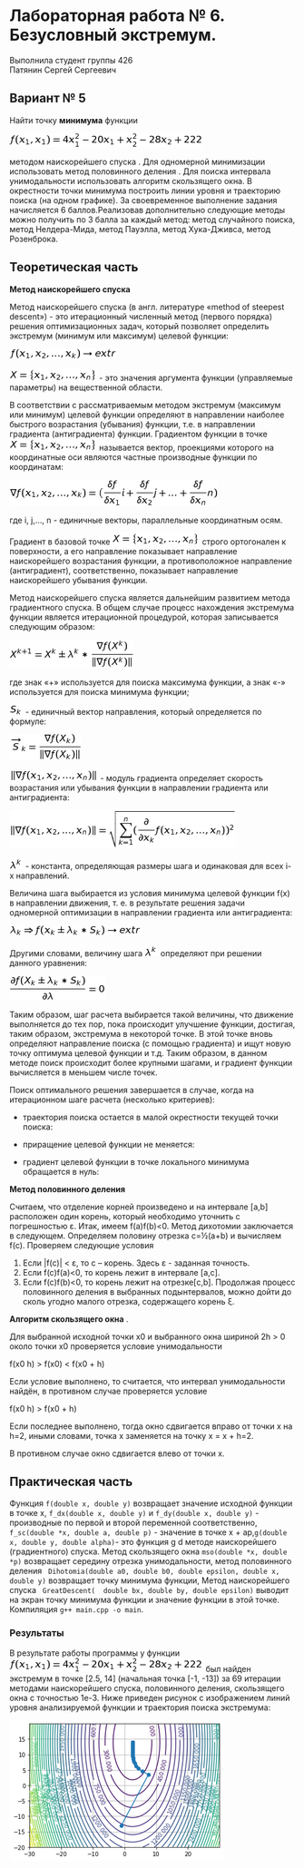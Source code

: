 # Лабораторная работа № 6. Безусловный экстремум.

Выполнила студент группы 426  
Патянин Сергей Сергеевич

## Вариант № 5
Найти точку **минимума** функции

![pp/eqn(3).png](pp/eqn(3).png)

методом наискорейшего спуска  . Для одномерной минимизации использовать метод половинного деления . Для поиска интервала унимодальности использовать алгоритм скользящего окна. В окрестности точки минимума построить линии уровня и траекторию поиска (на одном графике). За своевременное выполнение задания начисляется 6 баллов.Реализовав дополнительно следующие методы можно получить по 3 балла за каждый метод: метод случайного поиска, метод Нелдера-Мида, метод Пауэлла, метод Хука-Дживса, метод Розенброка.

## Теоретическая часть
**Метод наискорейшего спуска** 

Метод наискорейшего спуска (в англ. литературе «method of steepest descent») - это итерационный численный метод (первого порядка) решения оптимизационных задач, который позволяет определить экстремум (минимум или максимум) целевой функции: 

![pp/eqn.png](pp/eqn.png)

![pp/eqn(2).png](pp/eqn(2).png) - это значения аргумента функции (управляемые параметры) на вещественной области. 

В соответствии с рассматриваемым методом экстремум (максимум или минимум) целевой функции определяют в направлении наиболее быстрого возрастания (убывания) функции, т.е. в направлении градиента (антиградиента) функции. Градиентом функции  в точке  ![pp/eqn(2).png](pp/eqn(2).png)  называется вектор, проекциями которого на координатные оси являются частные производные функции по координатам:

![pp/eqn(1).png](pp/eqn(1).png)

где i, j,…, n - единичные векторы, параллельные координатным осям. 

Градиент в базовой точке ![pp/eqn(2).png](pp/eqn(2).png) строго ортогонален к поверхности, а его направление показывает направление наискорейшего возрастания функции, а противоположное направление (антиградиент), соответственно, показывает направление наискорейшего убывания функции.  

Метод наискорейшего спуска является дальнейшим развитием метода градиентного спуска. В общем случае процесс нахождения экстремума функции является итерационной процедурой, которая записывается следующим образом: 

![pp/eqn(4).png](pp/eqn(4).png)

где знак «+» используется для поиска максимума функции, а знак «-» используется для поиска минимума функции; 

![pp/eqn(5).png](pp/eqn(5).png) -  единичный вектор направления, который определяется по формуле: 

![pp/eqn(6).png](pp/eqn(6).png)

![pp/eqn(7).png](pp/eqn(7).png) - модуль градиента определяет скорость возрастания или убывания функции в направлении градиента или антиградиента: 

![pp/eqn(8).png](pp/eqn(8).png)

![pp/eqn(9).png](pp/eqn(9).png) - константа, определяющая размеры шага и одинаковая для всех i-х направлений. 

Величина шага выбирается из условия минимума целевой функции f(х) в направлении движения, т. е. в результате решения задачи одномерной оптимизации в направлении градиента или антиградиента: 

![pp/eqn(10).png](pp/eqn(10).png)

Другими словами, величину шага ![pp/eqn(9).png](pp/eqn(9).png) определяют при решении данного уравнения: 

![pp/eqn(11).png](pp/eqn(11).png)

Таким образом, шаг расчета выбирается такой величины, что движение выполняется до тех пор, пока происходит улучшение функции, достигая, таким  образом, экстремума в некоторой точке. В этой точке вновь определяют  направление поиска (с помощью градиента) и ищут новую точку оптимума целевой функции и т.д. Таким образом, в данном методе поиск происходит  более крупными шагами, и градиент функции вычисляется в меньшем числе точек. 

Поиск оптимального решения завершается в случае, когда на итерационном шаге расчета (несколько критериев):

- траектория поиска остается в малой окрестности текущей точки поиска:

- приращение целевой функции не меняется:

- градиент целевой функции в точке локального минимума обращается в нуль: 


**Метод половинного деления** 

Считаем, что отделение корней произведено и на интервале [a,b] расположен один корень, который необходимо уточнить с погрешностью ε.
Итак, имеем f(a)f(b)<0. Метод дихотомии заключается в следующем. Определяем половину отрезка c=½(a+b) и вычисляем f(c). Проверяем следующие условия
1. Если |f(c)| < ε, то c – корень. Здесь ε - заданная точность.
2. Если f(c)f(a)<0, то корень лежит в интервале [a,c].
3. Если f(c)f(b)<0, то корень лежит на отрезке[c,b].
Продолжая процесс половинного деления в выбранных подынтервалов, можно дойти до сколь угодно малого отрезка, содержащего корень ξ.

**Алгоритм скользящего окна** .

Для выбранной исходной точки x0 и выбранного окна шириной 2h > 0 около точки x0 проверяется условие унимодальности

f(x0 h) > f(x0) < f(x0 + h)

Если условие выполнено, то считается, что интервал унимодальности найдён, в противном случае проверяется условие

f(x0 h) > f(x0 + h)

Если последнее выполнено, тогда окно сдвигается вправо от точки x на h=2, иными словами, точка x заменяется на точку x = x + h=2.

В противном случае окно сдвигается влево от точки x.

## Практическая часть
Функция `f(double x, double y)` возвращает значение исходной функции в точке x, `f_dx(double x, double y)` и `f_dy(double x, double y)` - производные по первой и второй переменной соответственно, `f_sc(double *x, double a, double p)` - значение в точке x + ap,`g(double x, double y, double alpha)`- это функция g d методе наискорейшего (градиентного) спуска. Метод скользящего окна `mso(double *x, double *p)` возвращает середину отрезка унимодальности, метод половинного деления ` Dihotomia(double a0, double b0, double epsilon, double x, double y)` возвращает точку минимума функции, Метод наискорейшего спуска ` GreatDescent(  double bx, double by, double epsilon)` выводит на экран точку минимума функции и значение функции в этой точке. Компиляция `g++ main.cpp -o main`. 

### Результаты
В результате работы программы у функции ![pp/eqn(3).png](pp/eqn(3).png) был найден экстремум в точке [2.5, 14] (начальная точка [-1, -13]) за 69 итерации методами наискорейшего спуска, половинного деления, скользящего окна с точностью 1е-3. Ниже приведен рисунок с изображением линий уровня анализируемой функции и траектория поиска экстремума:

![pp/fg2.png](pp/fg2.png)












